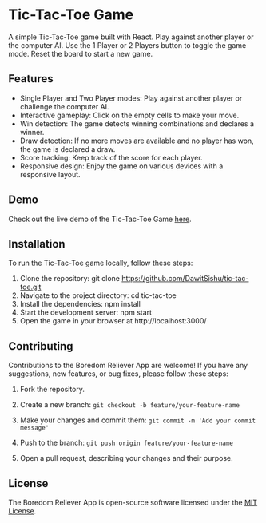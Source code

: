 # Tic-Tac-Toe Game

A simple Tic-Tac-Toe game built with React. Play against another player or the computer AI. Use the 1 Player or 2 Players button to toggle the game mode. Reset the board to start a new game.

## Features

- Single Player and Two Player modes: Play against another player or challenge the computer AI.
- Interactive gameplay: Click on the empty cells to make your move.
- Win detection: The game detects winning combinations and declares a winner.
- Draw detection: If no more moves are available and no player has won, the game is declared a draw.
- Score tracking: Keep track of the score for each player.
- Responsive design: Enjoy the game on various devices with a responsive layout.

## Demo

Check out the live demo of the Tic-Tac-Toe Game [here](https://tick-tack-toe-one.vercel.app/).

## Installation

To run the Tic-Tac-Toe game locally, follow these steps:

1. Clone the repository:
   git clone https://github.com/DawitSishu/tic-tac-toe.git
2. Navigate to the project directory:
    cd tic-tac-toe
3. Install the dependencies:
    npm install
4. Start the development server: 
    npm start
5. Open the game in your browser at http://localhost:3000/

## Contributing

Contributions to the Boredom Reliever App are welcome! If you have any suggestions, new features, or bug fixes, please follow these steps:

1. Fork the repository.

2. Create a new branch: `git checkout -b feature/your-feature-name`

3. Make your changes and commit them: `git commit -m 'Add your commit message'`

4. Push to the branch: `git push origin feature/your-feature-name`

5. Open a pull request, describing your changes and their purpose.

## License

The Boredom Reliever App is open-source software licensed under the [MIT License](LICENSE).

